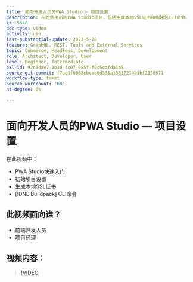 ```yaml
---
title: 面向开发人员的PWA Studio — 项目设置
description: 开始使用新的PWA Studio项目，包括生成本地SSL证书和构建包CLI命令。
kt: 5648
doc-type: video
activity: use
last-substantial-update: 2023-5-28
feature: GraphQL, REST, Tools and External Services
topic: Commerce, Headless, Development
role: Architect, Developer, User
level: Beginner, Intermediate
exl-id: 92d3dae7-1b3d-4c07-985f-f0c5cafda1a5
source-git-commit: f7aa1f0063cbcad6d331a13817214b1bf2158571
workflow-type: tm+mt
source-wordcount: '60'
ht-degree: 0%

---
```


# 面向开发人员的PWA Studio — 项目设置

在此视频中：

- PWA Studio快速入门
- 初始项目设置
- 生成本地SSL证书
- [!DNL Buildpack] CLI命令

## 此视频面向谁？

- 前端开发人员
- 项目经理

## 视频内容：

>[!VIDEO](https://video.tv.adobe.com/v/35719?quality=12&learn=on)
